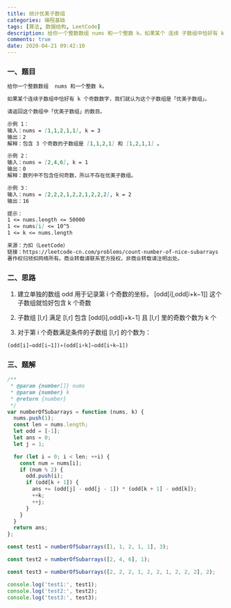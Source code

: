 ```yaml
---
title: 统计优美子数组
categories: 编程基础
tags: [算法, 数据结构, LeetCode]
description: 给你一个整数数组 nums 和一个整数 k。如果某个 连续 子数组中恰好有 k 个奇数数字，我们就认为这个子数组是「优美子数组」。请返回这个数组中「优美子数组」的数目。
comments: true
date: 2020-04-21 09:42:10
---
```


### 一、题目

```md
给你一个整数数组  nums 和一个整数 k。

如果某个连续子数组中恰好有 k 个奇数数字，我们就认为这个子数组是「优美子数组」。

请返回这个数组中「优美子数组」的数目。

示例 1：
输入：nums = [1,1,2,1,1], k = 3
输出：2
解释：包含 3 个奇数的子数组是 [1,1,2,1] 和 [1,2,1,1] 。

示例 2：
输入：nums = [2,4,6], k = 1
输出：0
解释：数列中不包含任何奇数，所以不存在优美子数组。

示例 3：
输入：nums = [2,2,2,1,2,2,1,2,2,2], k = 2
输出：16

提示：
1 <= nums.length <= 50000
1 <= nums[i] <= 10^5
1 <= k <= nums.length

来源：力扣（LeetCode）
链接：https://leetcode-cn.com/problems/count-number-of-nice-subarrays
著作权归领扣网络所有。商业转载请联系官方授权，非商业转载请注明出处。
```

### 二、思路

1. 建立单独的数组 odd 用于记录第 i 个奇数的坐标， [odd[i],odd[i+k−1]] 这个子数组就恰好包含 k 个奇数

2. 子数组 [l,r] 满足 [l,r] 包含 [odd[i],odd[i+k−1] 且 [l,r] 里的奇数个数为 k 个

3. 对于第 i 个奇数满足条件的子数组 [l,r] 的个数为：

```js
(odd[i]−odd[i−1])∗(odd[i+k]−odd[i+k−1])
```

### 三、题解

```js
/**
 * @param {number[]} nums
 * @param {number} k
 * @return {number}
 */
var numberOfSubarrays = function (nums, k) {
  nums.push(1);
  const len = nums.length;
  let odd = [-1];
  let ans = 0;
  let j = 1;

  for (let i = 0; i < len; ++i) {
    const num = nums[i];
    if (num % 2) {
      odd.push(i);
      if (odd[k + 1]) {
        ans += (odd[j] - odd[j - 1]) * (odd[k + 1] - odd[k]);
        ++k;
        ++j;
      }
    }
  }
  return ans;
};

const test1 = numberOfSubarrays([1, 1, 2, 1, 1], 3);

const test2 = numberOfSubarrays([2, 4, 6], 1);

const test3 = numberOfSubarrays([2, 2, 2, 1, 2, 2, 1, 2, 2, 2], 2);

console.log('test1:', test1);
console.log('test2:', test2);
console.log('test3:', test3);
```
